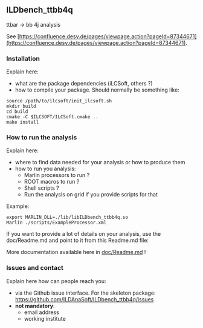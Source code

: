
## ILDbench_ttbb4q

ttbar -> bb 4j analysis

See [https://confluence.desy.de/pages/viewpage.action?pageId=87344671](https://confluence.desy.de/pages/viewpage.action?pageId=87344671).

### Installation

Explain here:

- what are the package dependencies (iLCSoft, others ?)
- how to compile your package. Should normally be something like:

```shell
source /path/to/ilcsoft/init_ilcsoft.sh
mkdir build
cd build
cmake -C $ILCSOFT/ILCSoft.cmake ..
make install
```

### How to run the analysis

Explain here:

- where to find data needed for your analysis or how to produce them
- how to run you analysis: 
   - Marlin processors to run ?
   - ROOT macros to run ?
   - Shell scripts ?
   - Run the analysis on grid if you provide scripts for that

Example:

```shell
export MARLIN_DLL=./lib/libILDbench_ttbb4q.so
Marlin ./scripts/ExampleProcessor.xml
```

If you want to provide a lot of details on your analysis, use the doc/Readme.md and point to it from this Readme.md file:

More documentation available here in [doc/Readme.md](doc/Readme.md) !

### Issues and contact

Explain here how can people reach you:

- via the Github issue interface. For the skeleton package: https://github.com/ILDAnaSoft/ILDbench_ttbb4q/issues
- **not mandatory**:
    - email address
    - working institute


